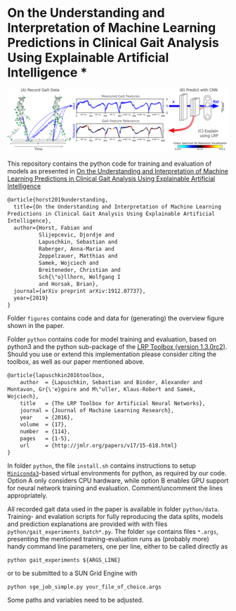 # On the Understanding and Interpretation of Machine Learning Predictions in Clinical Gait Analysis Using Explainable Artificial Intelligence *

![overview figure](./figures/overview/overview_46.png)

This repository contains the python code for training and evaluation of models as presented in
[On the Understanding and Interpretation of Machine Learning Predictions in Clinical Gait Analysis Using Explainable Artificial Intelligence](https://arxiv.org/abs/1912.07737)
```
@article{horst2019understanding,
  title={On the Understanding and Interpretation of Machine Learning Predictions in Clinical Gait Analysis Using Explainable Artificial Intelligence},
  author={Horst, Fabian and
          Slijepcevic, Djordje and
          Lapuschkin, Sebastian and
          Raberger, Anna-Maria and
          Zeppelzauer, Matthias and
          Samek, Wojciech and
          Breiteneder, Christian and
          Sch{\"o}llhorn, Wolfgang I
          and Horsak, Brian},
  journal={arXiv preprint arXiv:1912.07737},
  year={2019}
}
```


Folder `figures` contains code and data for (generating) the overview figure shown in the paper.

Folder `python` contains code for model training and evaluation, based on python3 and the python sub-package of the [LRP Toolbox (version 1.3.0rc2)](https://github.com/sebastian-lapuschkin). Should you use or extend this implementation please consider citing the toolbox, as well as our paper mentioned above.
```
@article{lapuschkin2016toolbox,
    author  = {Lapuschkin, Sebastian and Binder, Alexander and Montavon, Gr{\'e}goire and M\"uller, Klaus-Robert and Samek, Wojciech},
    title   = {The LRP Toolbox for Artificial Neural Networks},
    journal = {Journal of Machine Learning Research},
    year    = {2016},
    volume  = {17},
    number  = {114},
    pages   = {1-5},
    url     = {http://jmlr.org/papers/v17/15-618.html}
}
```

In folder `python`, the file `install.sh` contains instructions to setup [`Miniconda3`](https://docs.conda.io/en/latest/miniconda.html)-based virtual environments for python, as required by our code.
Option A only considers CPU hardware, while option B enables GPU support
for neural network training and evaluation. Comment/uncomment the lines appropriately.

All recorded gait data used in the paper is available in folder `python/data`.
Training- and evalation scripts for fully reproducing the data splits, models and prediction explanations are
provided with with files `python/gait_experiments_batch*.py`.
The folder `sge` contains files `*.args`, presenting the mentioned training-evaluation runs as (probably more) handy command line parameters, one per line, either to be called directly as
```
python gait_experiments ${ARGS_LINE}
```
or to be submitted to a SUN Grid Engine with
```
python sge_job_simple.py your_file_of_choice.args
```
Some paths and variables need to be adjusted.


